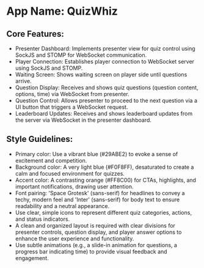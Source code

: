 # **App Name**: QuizWhiz

## Core Features:

- Presenter Dashboard: Implements presenter view for quiz control using SockJS and STOMP for WebSocket communication.
- Player Connection: Establishes player connection to WebSocket server using SockJS and STOMP.
- Waiting Screen: Shows waiting screen on player side until questions arrive.
- Question Display: Receives and shows quiz questions (question content, options, time) via WebSocket from presenter.
- Question Control: Allows presenter to proceed to the next question via a UI button that triggers a WebSocket request.
- Leaderboard Updates: Receives and shows leaderboard updates from the server via WebSocket in the presenter dashboard.

## Style Guidelines:

- Primary color: Use a vibrant blue (#29ABE2) to evoke a sense of excitement and competition. 
- Background color: A very light blue (#F0F8FF), desaturated to create a calm and focused environment for quizzes.
- Accent color: A contrasting orange (#FF8C00) for CTAs, highlights, and important notifications, drawing user attention.
- Font pairing: 'Space Grotesk' (sans-serif) for headlines to convey a techy, modern feel and 'Inter' (sans-serif) for body text to ensure readability and a neutral appearance.
- Use clear, simple icons to represent different quiz categories, actions, and status indicators.
- A clean and organized layout is required with clear divisions for presenter controls, question display, and player answer options to enhance the user experience and functionality.
- Use subtle animations (e.g., a slide-in animation for questions, a progress bar indicating time) to provide visual feedback and engagement.